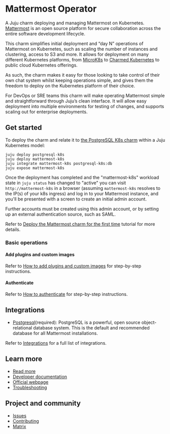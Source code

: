 # Mattermost Operator

A Juju charm deploying and managing Mattermost on Kubernetes. [Mattermost](https://github.com/mattermost/mattermost)
is an open source platform for secure collaboration across the entire software
development lifecycle.

This charm simplifies initial deployment and “day N” operations of Mattermost
on Kubernetes, such as scaling the number of instances and clustering, access
to S3 and more. It allows for deployment on many different Kubernetes
platforms, from [MicroK8s](https://microk8s.io) to
[Charmed Kubernetes](https://ubuntu.com/kubernetes) to public cloud Kubernetes
offerings.

As such, the charm makes it easy for those looking to take control of their own
chat system whilst keeping operations simple, and gives them the freedom to
deploy on the Kubernetes platform of their choice.

For DevOps or SRE teams this charm will make operating Mattermost simple and
straightforward through Juju’s clean interface. It will allow easy deployment
into multiple environments for testing of changes, and supports scaling out for
enterprise deployments.

## Get started

To deploy the charm and relate it to
[the PostgreSQL K8s charm](https://charmhub.io/postgresql-k8s) within a Juju
Kubernetes model:

```
juju deploy postgresql-k8s
juju deploy mattermost-k8s
juju integrate mattermost-k8s postgresql-k8s:db
juju expose mattermost-k8s
```

Once the deployment has completed and the "mattermost-k8s" workload state in
`juju status` has changed to "active" you can visit `http://mattermost-k8s` in
a browser (assuming `mattermost-k8s` resolves to the IP(s) of your k8s ingress)
and log in to your Mattermost instance, and you'll be presented with a screen
to create an initial admin account.

Further accounts must be created using this
admin account, or by setting up an external authentication source, such as
SAML.

Refer to [Deploy the Mattermost charm for the first time](https://charmhub.io/mattermost-k8s/docs/tutorial-deploy-the-mattermost-charm-for-the-first-time) tutorial for more details.

### Basic operations

#### Add plugins and custom images
Refer to [How to add plugins and custom images](https://charmhub.io/mattermost-k8s/docs/add-plugins-custom-images)
for step-by-step instructions.

#### Authenticate
Refer to [How to authenticate](https://charmhub.io/mattermost-k8s/docs/authenticate)
for step-by-step instructions.

## Integrations

- [Postgresql](https://charmhub.io/postgresql-k8s)(required): PostgreSQL is a
powerful, open source object-relational database system. This is the default and
recommended database for all Mattermost installations.

Refer to [Integrations](https://charmhub.io/mattermost-k8s/) for a full list of
integrations.

## Learn more
* [Read more](https://charmhub.io/mattermost-k8s)
* [Developer documentation](https://developers.mattermost.com/)
* [Official webpage](https://github.com/mattermost/mattermost)
* [Troubleshooting](https://docs.mattermost.com/guides/deployment-troubleshooting.html)

## Project and community
* [Issues](https://github.com/canonical/mattermost-k8s-operator/issues)
* [Contributing](https://charmhub.io/mattermost-k8s/docs/contribute)
* [Matrix](https://matrix.to/#/#charmhub-charmdev:ubuntu.com)
